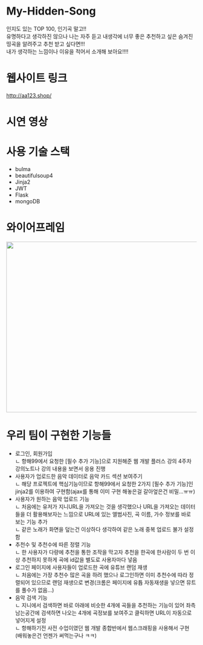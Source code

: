 # My-Hidden-Song
인지도 있는 TOP 100, 인기곡 말고!!   
유명하다고 생각하진 않으나 나는 자주 듣고 내생각에 너무 좋은 추천하고 싶은 숨겨진 띵곡을 알려주고 추천 받고 싶다면!!!   
내가 생각하는 느낌이나 이유을 적어서 소개해 보아요!!!!

# 웹사이트 링크
 http://aa123.shop/

# 시연 영상

# 사용 기술 스택
- bulma   
- beautifulsoup4
- Jinja2
- JWT
- Flask
- mongoDB

# 와이어프레임
<img src="https://user-images.githubusercontent.com/99638050/167824392-d40d0041-c924-4318-8e4a-ee2100be8603.jpg" width="800px" height="450px"></img><br/>

# 우리 팀이 구현한 기능들
- 로그인, 회원가입   
    ㄴ 항해99에서 요청한 [필수 추가 기능]으로 지원해준 웹 개발 플러스 강의 4주차 강의노트나 강의 내용을 보면서 응용 진행 
- 사용자가 업로드한 음악 데이터로 음악 카드 섹션 보여주기   
    ㄴ 해당 프로젝트에 핵심기능이므로 항해99에서 요청한 2가지 [필수 추가 기능]인 jinja2를 이용하여 구현함(ajax를 통해 이미 구현 해놓은걸 갈아엎은건 비밀...ㅠㅠ)
- 사용자가 원하는 음악 업로드 기능   
    ㄴ 처음에는 유저가 지니URL을 가져오는 것을 생각했으나 URL을 가져오는 데이터들을 더 활용해보자는 느낌으로 URL에 있는 앨범사진, 곡 이름, 가수 정보를 바로 보는 기능 추가   
    ㄴ 같은 노래가 화면을 덮는건 이상하다 생각하여 같은 노래 중복 업로드 불가 설정함
- 추천수 및 추천수에 따른 정렬 기능   
    ㄴ 한 사용자가 다량에 추천을 통한 조작을 막고자 추천을 한곡에 한사람이 두 번 이상 추천하지 못하게 곡에 id값을 별도로 사용자마다 넣음  
- 로그인 페이지에 사용자들이 업로드한 곡에 유튜브 랜덤 재생   
    ㄴ 처음에는 가장 추천수 많은 곡을 하려 했으나 로그인하면 이미 추천수에 따라 정렬되어 있으므로 랜덤 재생으로 변경(크롬은 페이지에 유튭 자동재생을 넣으면 뮤트를 풀수가 없음...)
- 음악 검색 기능   
    ㄴ 지니에서 검색하면 바로 아래에 비슷한 4개에 곡들을 추천하는 기능이 있어 좌측 남는공간에 검색하면 나오는 4개에 곡정보를 보여주고 클릭하면 URL이 자동으로 넣어지게 설정   
    ㄴ 항해하기전 사전 수업이였던 웹 개발 종합반에서 웹스크래핑을 사용해서 구현 (배워놓은건 언젠가 써먹는구나 ㅋㅋ) 


